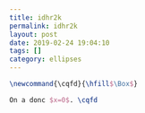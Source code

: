 ```yaml
---
title: idhr2k
permalink: idhr2k
layout: post
date: 2019-02-24 19:04:10
tags: []
category: ellipses
---
```


```latex
\newcommand{\cqfd}{\hfill$\Box$}

On a donc $x=0$. \cqfd
```